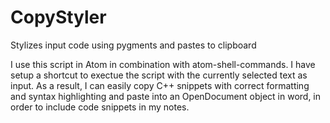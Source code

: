 # CopyStyler
Stylizes input code using pygments and pastes to clipboard

I use this script in Atom in combination with atom-shell-commands. I have setup a shortcut to exectue the script with the currently selected text as input. As a result, I can easily copy C++ snippets with correct formatting and syntax highlighting and paste into an OpenDocument object in word, in order to include code snippets in my notes.
